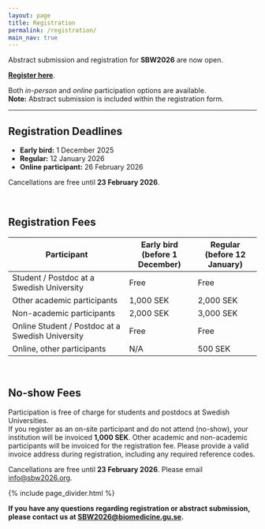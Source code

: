 ```yaml
---
layout: page
title: Registration
permalink: /registration/
main_nav: true
---
```


Abstract submission and registration for **SBW2026** are now open.

**[Register here](https://www.lyyti.in/Swedish_Bioinformatics_Workshop_2026_4633)**.  

Both *in-person* and *online* participation options are available.  
**Note:** Abstract submission is included within the registration form.

<hr>

## Registration Deadlines

- **Early bird:** 1 December 2025  
- **Regular:** 12 January 2026  
- **Online participant:** 26 February 2026  

Cancellations are free until **23 February 2026**.

<br>

## Registration Fees

<table>
  <thead>
    <tr>
      <th>Participant</th>
      <th>Early bird<br>(before 1 December)</th>
      <th>Regular<br>(before 12 January)</th>
    </tr>
  </thead>
  <tbody>
    <tr>
      <td>Student / Postdoc at a Swedish University</td>
      <td>Free</td>
      <td>Free</td>
    </tr>
    <tr>
      <td>Other academic participants</td>
      <td>1,000 SEK</td>
      <td>2,000 SEK</td>
    </tr>
    <tr>
      <td>Non-academic participants</td>
      <td>2,000 SEK</td>
      <td>3,000 SEK</td>
    </tr>
    <tr>
      <td>Online Student / Postdoc at a Swedish University</td>
      <td>Free</td>
      <td>Free</td>
    </tr>
    <tr>
      <td>Online, other participants</td>
      <td>N/A</td>
      <td>500 SEK</td>
    </tr>
  </tbody>
</table>

<br>

## No-show Fees

Participation is free of charge for students and postdocs at Swedish Universities.  
If you register as an on-site participant and do not attend (no-show), your institution will be invoiced **1,000 SEK**. Other academic and non-academic participants will be invoiced for the registration fee. Please provide a valid invoice address during registration, including any required reference codes.

Cancellations are free until **23 February 2026**. Please email <a href="mailto:info@sbw2026.org" itemprop="email">info@sbw2026.org</a>.

{% include page_divider.html %}

**If you have any questions regarding registration or abstract submission, please contact us at <a href="mailto:SBW2026@biomedicine.gu.se">SBW2026@biomedicine.gu.se</a>.**
